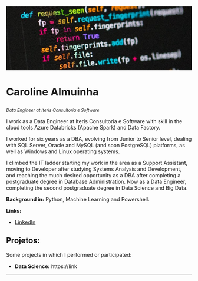 <p align="center">
  <img src="cap_codes.jpg" >
</p>

# Caroline Almuinha
<sub>*Data Engineer at Iteris Consultoria e Software*</sub>

I work as a Data Engineer at Iteris Consultoria e Software with skill in the cloud tools Azure Databricks (Apache Spark) and Data Factory.

I worked for six years as a DBA, evolving from Junior to Senior level, dealing with SQL Server, Oracle and MySQL (and soon PostgreSQL) platforms, as well as Windows and Linux operating systems.

I climbed the IT ladder starting my work in the area as a Support Assistant, moving to Developer after studying Systems Analysis and Development, and reaching the much desired opportunity as a DBA after completing a postgraduate degree in Database Administration.
Now as a Data Engineer, completing the second postgraduate degree in Data Science and Big Data.

**Background in:** Python, Machine Learning and Powershell.

**Links:**
* [LinkedIn](https://www.linkedin.com/in/carolinealmuinha)

## Projetos:
Some projects in which I performed or participated:

* **Data Science:** https://link

---
